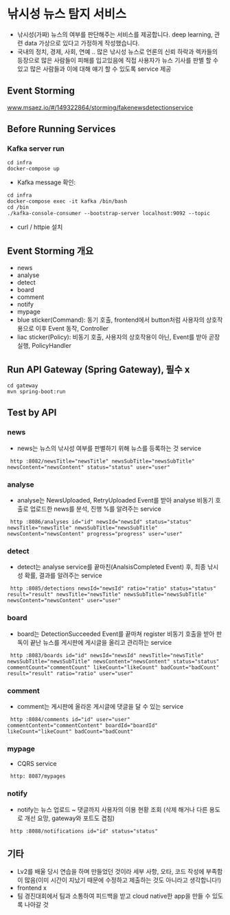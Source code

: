 # 낚시성 뉴스 탐지 서비스 
- 낚시성(가짜) 뉴스의 여부를 판단해주는 서비스를 제공합니다. deep learning, 관련 data 가상으로 있다고 가정하게 작성했습니다.
- 국내의 정치, 경제, 사회, 연예 .. 많은 낚시성 뉴스로 언론의 신뢰 하락과 렉카들의 등장으로 많은 사람들이 피해를 입고있음에 
직접 사용자가 뉴스 기사를 판별 할 수 있고 많은 사람들과 이에 대해 얘기 할 수 있도록 service 제공  

## Event Storming
www.msaez.io/#/149322864/storming/fakenewsdetectionservice

## Before Running Services
### Kafka server run
```
cd infra
docker-compose up
```
- Kafka message 확인:
```
cd infra
docker-compose exec -it kafka /bin/bash
cd /bin
./kafka-console-consumer --bootstrap-server localhost:9092 --topic
```
- curl /  httpie 설치 

## Event Storming 개요
- news
- analyse
- detect
- board
- comment
- notify
- mypage
- blue sticker(Command): 동기 호출, frontend에서 button처럼 사용자의 상호작용으로 이후 Event 동작, Controller
- liac sticker(Policy): 비동기 호출, 사용자의 상호작용이 아닌, Event를 받아 곧장 실행, PolicyHandler

## Run API Gateway (Spring Gateway), 필수 x
```
cd gateway
mvn spring-boot:run
```

## Test by API
### news
- news는 뉴스의 낚시성 여부를 판별하기 위해 뉴스를 등록하는 것 service
```
 http :8082/newsTitle="newsTitle" newsSubTitle="newsSubTitle" newsContent="newsContent" status="status" user="user" 
```

### analyse
- analyse는 NewsUploaded, RetryUploaded Event를 받아 analyse 비동기 호출로 업로드한 news를 분석, 진행 %를 알려주는 service
```
 http :8086/analyses id="id" newsId="newsId" status="status" newsTitle="newsTitle" newsSubTitle="newsSubTitle" newsContent="newsContent" progress="progress" user="user" 
```

### detect
- detect는 analyse service를 끝마친(AnalsisCompleted Event) 후, 최종 낚시성 확률, 결과를 알려주는 service
```
 http :8085/detections newsId="newsId" ratio="ratio" status="status" result="result" newsTitle="newsTitle" newsSubTitle="newsSubTitle" newsContent="newsContent" user="user" 
```


### board
- board는 DetectionSucceeded Event를 끝마쳐 register 비동기 호출을 받아 판독이 끝난 뉴스를 게시판에 게시글을 올리고 관리하는 service
```
 http :8083/boards id="id" newsId="newsId" newsTitle="newsTitle" newsSubTitle="newsSubTitle" newsContent="newsContent" status="status" commentCount="commentCount" likeCount="likeCount" badCount="badCount" result="result" ratio="ratio" user="user" 
```

### comment
- comment는 게시판에 올라온 게시글에 댓글을 달 수 있는 service
```
 http :8084/comments id="id" user="user" commentContent="commentContent" boardId="boardId" likeCount="likeCount" badCount="badCount" 
```

### mypage
- CQRS service
```
 http: 8087/mypages
```
### notify
- notify는 뉴스 업로드 ~ 댓글까지 사용자의 이용 현황 조회 (삭제 해거나 다른 용도로 개선 요망, gateway와 포트도 겹침)
```
 http :8088/notifications id="id" status="status" 
```

## 기타
- Lv2를 배울 당시 연습을 하며 만들었던 것이라 세부 사항, 오타, 코드 작성에 부족함이 많음(이미 시간이 지났기 때문에 수정하고 제출하는 것도 아니라고 생각합니다!)
- frontend x
- 팀 경진대회에서 팀과 소통하여 피드백을 받고 cloud native한 app을 만들 수 있도록 나아갈 것

